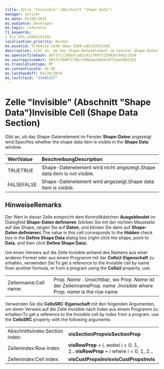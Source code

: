```yaml
---
title: Zelle "Invisible" (Abschnitt "Shape Data")
manager: soliver
ms.date: 03/09/2015
ms.audience: Developer
ms.topic: reference
f1_keywords:
- Vis_DSS.chm82251341
localization_priority: Normal
ms.assetid: 5f368c2e-2a40-38ee-3568-ed5c57633345
description: Gibt an, ob das Shape-Datenelement im Fenster Shape-Daten angezeigt wird.
ms.openlocfilehash: 8671fcc249b7ca81c011f697721093e7842c1558
ms.sourcegitcommit: 8657170d071f9bcf680aba50b9c07f2a4fb82283
ms.translationtype: MT
ms.contentlocale: de-DE
ms.lasthandoff: 04/28/2019
ms.locfileid: "33405317"
---
```

# <a name="invisible-cell-shape-data-section"></a><span data-ttu-id="6ca20-103">Zelle "Invisible" (Abschnitt "Shape Data")</span><span class="sxs-lookup"><span data-stu-id="6ca20-103">Invisible Cell (Shape Data Section)</span></span>

<span data-ttu-id="6ca20-104">Gibt an, ob das Shape-Datenelement im Fenster **Shape-Daten** angezeigt wird.</span><span class="sxs-lookup"><span data-stu-id="6ca20-104">Specifies whether the shape data item is visible in the **Shape Data** window.</span></span> 
  
|<span data-ttu-id="6ca20-105">**Wert**</span><span class="sxs-lookup"><span data-stu-id="6ca20-105">**Value**</span></span>|<span data-ttu-id="6ca20-106">**Beschreibung**</span><span class="sxs-lookup"><span data-stu-id="6ca20-106">**Description**</span></span>|
|:-----|:-----|
| <span data-ttu-id="6ca20-107">TRUE</span><span class="sxs-lookup"><span data-stu-id="6ca20-107">TRUE</span></span>  <br/> | <span data-ttu-id="6ca20-108">Shape-Datenelement wird nicht angezeigt.</span><span class="sxs-lookup"><span data-stu-id="6ca20-108">Shape data item is not visible.</span></span>  <br/> |
| <span data-ttu-id="6ca20-109">FALSE</span><span class="sxs-lookup"><span data-stu-id="6ca20-109">FALSE</span></span>  <br/> | <span data-ttu-id="6ca20-110">Shape-Datenelement wird angezeigt.</span><span class="sxs-lookup"><span data-stu-id="6ca20-110">Shape data item is visible.</span></span>  <br/> |
   
## <a name="remarks"></a><span data-ttu-id="6ca20-111">Hinweise</span><span class="sxs-lookup"><span data-stu-id="6ca20-111">Remarks</span></span>

<span data-ttu-id="6ca20-112">Der Wert in dieser Zelle entspricht dem Kontrollkästchen **Ausgeblendet** im Dialogfeld **Shape-Daten definieren** (klicken Sie mit der rechten Maustaste auf das Shape, zeigen Sie auf **Daten**, und klicken Sie dann auf **Shape-Daten definieren**).</span><span class="sxs-lookup"><span data-stu-id="6ca20-112">The value in this cell corresponds to the **Hidden** check box in the **Define Shape Data** dialog box (right-click the shape, point to **Data**, and then click **Define Shape Data**).</span></span>
  
<span data-ttu-id="6ca20-113">Um einen Verweis auf die Zelle Invisible anhand des Namens aus einer anderen Formel oder aus einem Programm mit der **CellsU-Eigenschaft** zu erhalten, verwenden Sie:</span><span class="sxs-lookup"><span data-stu-id="6ca20-113">To get a reference to the Invisible cell by name from another formula, or from a program using the **CellsU** property, use:</span></span> 
  
|||
|:-----|:-----|
| <span data-ttu-id="6ca20-114">Zellenname:</span><span class="sxs-lookup"><span data-stu-id="6ca20-114">Cell name:</span></span>  <br/> | <span data-ttu-id="6ca20-115">Prop.  *Name*  . Unsichtbar, wo Prop.  *Name*  ist der Zeilenname</span><span class="sxs-lookup"><span data-stu-id="6ca20-115">Prop.  *name*  .Invisible where Prop.  *name*  is the row name</span></span>  <br/> |
   
<span data-ttu-id="6ca20-116">Verwenden Sie die **CellsSRC-Eigenschaft** mit den folgenden Argumenten, um einen Verweis auf die Zelle Invisible nach Index aus einem Programm zu erhalten:</span><span class="sxs-lookup"><span data-stu-id="6ca20-116">To get a reference to the Invisible cell by index from a program, use the **CellsSRC** property with the following arguments:</span></span> 
  
|||
|:-----|:-----|
| <span data-ttu-id="6ca20-117">Abschnittsindex:</span><span class="sxs-lookup"><span data-stu-id="6ca20-117">Section index:</span></span>  <br/> |<span data-ttu-id="6ca20-118">**visSectionProp**</span><span class="sxs-lookup"><span data-stu-id="6ca20-118">**visSectionProp**</span></span> <br/> |
| <span data-ttu-id="6ca20-119">Zeilenindex:</span><span class="sxs-lookup"><span data-stu-id="6ca20-119">Row index:</span></span>  <br/> |<span data-ttu-id="6ca20-120">**visRowProp**  +   *i,* *wobei i* = 0, 1, 2...</span><span class="sxs-lookup"><span data-stu-id="6ca20-120">**visRowProp** +  *i*  where  *i*  = 0, 1, 2...</span></span>  <br/> |
| <span data-ttu-id="6ca20-121">Zellenindex:</span><span class="sxs-lookup"><span data-stu-id="6ca20-121">Cell index:</span></span>  <br/> |<span data-ttu-id="6ca20-122">**visCustPropsInvis**</span><span class="sxs-lookup"><span data-stu-id="6ca20-122">**visCustPropsInvis**</span></span> <br/> |
   

